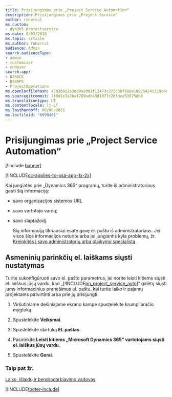 ```yaml
---
title: Prisijungimas prie „Project Service Automation“
description: Prisijungimas prie „Project Service“
author: ruhercul
ms.custom:
- dyn365-projectservice
ms.date: 8/03/2018
ms.topic: article
ms.author: ruhercul
audience: Admin
search.audienceType:
- admin
- customizer
- enduser
search.app:
- D365CE
- D365PS
- ProjectOperations
ms.openlocfilehash: 4302b922e3ed9a2d01f12473c272c58f888e19825424c319c0c49b80e79a8bea
ms.sourcegitcommit: 7f8d1e7a16af769adb43d1877c28fdce53975db8
ms.translationtype: HT
ms.contentlocale: lt-LT
ms.lasthandoff: 08/06/2021
ms.locfileid: "6990461"
---
```

# <a name="sign-in-to-project-service-automation"></a>Prisijungimas prie „Project Service Automation“

[!include [banner](../includes/psa-now-project-operations.md)]

[!INCLUDE[cc-applies-to-psa-app-1x-2x](../includes/cc-applies-to-psa-app-1x-2x.md)]

Kai jungiatės prie „Dynamics 365“ programų, turite iš administratoriaus gauti šią informaciją:  
  
- savo organizacijos sistemos URL  
  
- savo vartotojo vardą;  
  
- savo slaptažodį.  
  
  Šią informaciją tikriausiai esate gavę el. paštu iš administratoriaus. Jei visos šios informacijos neturite arba jei jungiantis kyla problemų, žr. [Kreipkitės į savo administratorių arba plaikymo specialistą](/dynamics365/customerengagement/on-premises/basics/find-administrator-support).  
  
## <a name="set-your-personal-options-to-allow-email"></a>Asmeninių parinkčių el. laiškams siųsti nustatymas  
 Turite sukonfigūruoti savo el. pašto parametrus, jei norite leisti kitiems siųsti el. laiškus jūsų vardu, kad „[!INCLUDE[pn_project_service_auto](../includes/pn-project-service-auto.md)]“ galėtų siųsti jums informacinius pranešimus el. paštu, kai turite laiko ir pajamų projektams patvirtinti arba prie jų prisijungti.  
  
1.  Viršutiniame dešiniajame ekrano kampe spustelėkite krumpliaračio mygtuką.  
  
2.  Spustelėkite **Veiksmai**.  
  
3.  Spustelėkite skirtuką **El. paštas**.  
  
4.  Pasirinkite **Leisti kitiems „Microsoft Dynamics 365“ vartotojams siųsti el. laiškus jūsų vardu**.  
  
5.  Spustelėkite **Gerai**.  
  
### <a name="see-also"></a>Taip pat žr.  
 [Laiko, išlaidų ir bendradarbiavimo vadovas](../psa/time-expense-collaboration-guide.md)


[!INCLUDE[footer-include](../includes/footer-banner.md)]